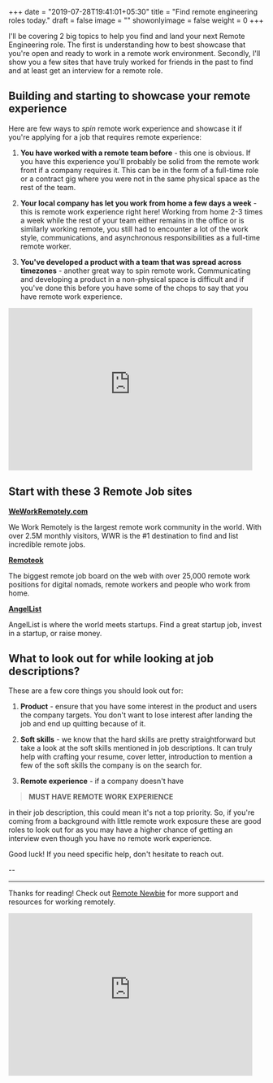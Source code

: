 +++
date = "2019-07-28T19:41:01+05:30"
title = "Find remote engineering roles today."
draft = false
image = ""
showonlyimage = false
weight = 0
+++

I'll be covering 2 big topics to help you find and land your next Remote Engineering role. <!--more--> The first is understanding how to best showcase that you're open and ready to work in a remote work environment. Secondly, I'll show you a few sites that have truly worked for friends in the past to find and at least get an interview for a remote role.

## Building and starting to showcase your remote experience

Here are few ways to _spin_ remote work experience and showcase it if you're applying for a job that requires remote experience:

1. **You have worked with a remote team before** - this one is obvious. If you have this experience you'll probably be solid from the remote work front if a company requires it. This can be in the form of a full-time role or a contract gig where you were not in the same physical space as the rest of the team.

2. **Your local company has let you work from home a few days a week** - this is remote work experience right here! Working from home 2-3 times a week while the rest of your team either remains in the office or is similarly working remote, you still had to encounter a lot of the work style, communications, and asynchronous responsibilities as a full-time remote worker.

3. **You've developed a product with a team that was spread across timezones** - another great way to spin remote work. Communicating and developing a product in a non-physical space is difficult and if you've done this before you have some of the chops to say that you have remote work experience.

<iframe width="480" height="320" src="https://theweeklyhuman.substack.com/embed" frameborder="0" scrolling="no"></iframe>

## Start with these 3 Remote Job sites

**[WeWorkRemotely.com](https://weworkremotely.com/)**

We Work Remotely is the largest remote work community in the world. With over 2.5M monthly visitors, WWR is the #1 destination to find and list incredible remote jobs.

**[Remoteok](https://remoteok.io/)**

The biggest remote job board on the web with over 25,000 remote work positions for digital nomads, remote workers and people who work from home.

**[AngelList](https://angel.co/)**

AngelList is where the world meets startups. Find a great startup job, invest in a startup, or raise money.

## What to look out for while looking at job descriptions?

These are a few core things you should look out for:

1. **Product** - ensure that you have some interest in the product and users the company targets. You don't want to lose interest after landing the job and end up quitting because of it.

2. **Soft skills** - we know that the hard skills are pretty straightforward but take a look at the soft skills mentioned in job descriptions. It can truly help with crafting your resume, cover letter, introduction to mention a few of the soft skills the company is on the search for.

3. **Remote experience** - if a company doesn't have

> **MUST HAVE REMOTE WORK EXPERIENCE**

in their job description, this could mean it's not a top priority. So, if you're coming from a background with little remote work exposure these are good roles to look out for as you may have a higher chance of getting an interview even though you have no remote work experience.

Good luck! If you need specific help, don't hesitate to reach out.

--

----

Thanks for reading! Check out [Remote Newbie](http://remotenewbie.com) for more support and resources for working remotely.

<iframe width="480" height="320" src="https://theweeklyhuman.substack.com/embed" frameborder="0" scrolling="no"></iframe>
